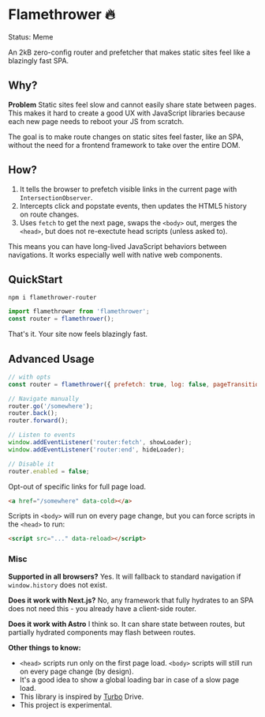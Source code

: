 
# Flamethrower 🔥

Status: Meme

An 2kB zero-config router and prefetcher that makes static sites feel like a blazingly fast SPA.

## Why?

**Problem** Static sites feel slow and cannot easily share state between pages. This makes it hard to create a good UX with JavaScript libraries because each new page needs to reboot your JS from scratch.

The goal is to make route changes on static sites feel faster, like an SPA, without the need for a frontend framework to take over the entire DOM. 

## How?

1. It tells the browser to prefetch visible links in the current page with `IntersectionObserver`.
2. Intercepts click and popstate events, then updates the HTML5 history on route changes.  
3. Uses `fetch` to get the next page, swaps the `<body>` out, merges the `<head>`, but does not re-exectute head scripts (unless asked to). 

This means you can have long-lived JavaScript behaviors between navigations. It works especially well with native web components. 

## QuickStart

```
npm i flamethrower-router
```

```js
import flamethrower from 'flamethrower';
const router = flamethrower();
```

That's it. Your site now feels blazingly fast.


## Advanced Usage

```js
// with opts 
const router = flamethrower({ prefetch: true, log: false, pageTransitions: false });

// Navigate manually
router.go('/somewhere');
router.back();
router.forward();

// Listen to events
window.addEventListener('router:fetch', showLoader);
window.addEventListener('router:end', hideLoader);

// Disable it
router.enabled = false;
```

Opt-out of specific links for full page load. 

```html
<a href="/somewhere" data-cold></a>
```

Scripts in `<body>` will run on every page change, but you can force scripts in the `<head>` to run:

```html
<script src="..." data-reload></script>
```

### Misc

**Supported in all browsers?** Yes. It will fallback to standard navigation if `window.history` does not exist. 

**Does it work with Next.js?** No, any framework that fully hydrates to an SPA does not need this - you already have a client-side router. 

**Does it work with Astro** I think so. It can share state between routes, but partially hydrated components may flash between routes.

**Other things to know:**

- `<head>` scripts run only on the first page load. `<body>` scripts will still run on every page change (by design). 
- It's a good idea to show a global loading bar in case of a slow page load.
- This library is inspired by [Turbo](https://github.com/hotwired/turbo) Drive. 
- This project is experimental. 